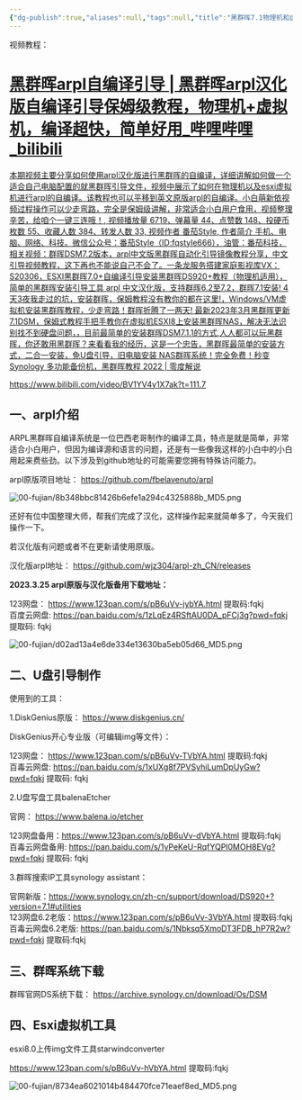 ```yaml
---
{"dg-publish":true,"aliases":null,"tags":null,"title":"黑群晖7.1物理机和虚拟机安装","permalink":"/0102-erjixitong/群晖/黑群晖7.1物理机和虚拟机安装/","dgPassFrontmatter":true,"noteIcon":""}
---
```


视频教程：
<div class="rich-link-card-container"><a class="rich-link-card" href="https://www.bilibili.com/video/BV1YV4y1X7ak?t=111.7" target="_blank">
	<div class="rich-link-image-container">
		<div class="rich-link-image" style="background-image: url('//i1.hdslb.com/bfs/archive/f8c5fc25a48b79923e986a6d68fa1e2017094f2b.jpg@100w_100h_1c.png')">
	</div>
	</div>
	<div class="rich-link-card-text">
		<h1 class="rich-link-card-title">黑群晖arpl自编译引导 | 黑群晖arpl汉化版自编译引导保姆级教程，物理机+虚拟机，编译超快，简单好用_哔哩哔哩_bilibili</h1>
		<p class="rich-link-card-description">
		本期视频主要分享如何使用arpl汉化版进行黑群晖的自编译，详细讲解如何做一个适合自己电脑配置的就黑群晖引导文件，视频中展示了如何在物理机以及esxi虚拟机进行arpl的自编译。该教程也可以平移到英文原版arpl的自编译。小白萌新依视频过程操作可以少走弯路，完全是保姆级讲解，非常适合小白用户食用，视频整理辛苦，给咱个一键三连哦！, 视频播放量 6719、弹幕量 44、点赞数 148、投硬币枚数 55、收藏人数 384、转发人数 33, 视频作者 番茄Style, 作者简介 手机、电脑、网络、科技。微信公众号：番茄Style（ID:fqstyle666），油管：番茄科技，相关视频：群晖DSM7.2版本，arpl中文版黑群晖自动化引导镜像教程分享，中文引导视频教程，这下再也不能说自己不会了。一条龙服务搭建家庭影视库VX：S20306，ESXI黑群晖7.0+自编译引导安装黑群晖DS920+教程（物理机适用），简单的黑群晖安装引导工具 arpl 中文汉化版，支持群晖6.2至7.2，群晖7.1安装! 4天3夜我走过的坑，安装群晖，保姆教程没有教你的都在这里!，Windows/VM虚拟机安装黑群晖教程，少走弯路！群晖折腾了一两天! 最新2023年3月黑群晖更新7.1DSM，保姆式教程手把手教你在虚拟机ESXI8上安装黑群晖NAS，解决无法识别找不到硬盘问题，，目前最简单的安装群晖DSM7.1.1的方式,人人都可以玩黑群晖，你还敢用黑群晖？来看看我的经历，这是一个忠告，黑群晖最简单的安装方式，二合一安装，免U盘引导，旧电脑安装 NAS群晖系统！完全免费！秒变 Synology 多功能备份机，黑群晖教程 2022 | 零度解说
		</p>
		<p class="rich-link-href">
		https://www.bilibili.com/video/BV1YV4y1X7ak?t=111.7
		</p>
	</div>
</a></div>


## 一、arpl介绍

ARPL黑群晖自编译系统是一位巴西老哥制作的编译工具，特点是就是简单，非常适合小白用户，但因为编译源和语言的问题，还是有一些像我这样的小白中的小白用起来费些劲。以下涉及到github地址的可能需要您拥有特殊访问能力。

arpl原版项目地址： https://github.com/fbelavenuto/arpl

![00-fujian/8b348bbc81426b6efe1a294c4325888b_MD5.png](/img/user/00-fujian/8b348bbc81426b6efe1a294c4325888b_MD5.png)

还好有位中国整理大师，帮我们完成了汉化，这样操作起来就简单多了，今天我们操作一下。

若汉化版有问题或者不在更新请使用原版。

汉化版arpl地址： https://github.com/wjz304/arpl-zh_CN/releases

**2023.3.25 arpl原版与汉化版备用下载地址：**

123网盘： https://www.123pan.com/s/pB6uVv-jybYA.html 提取码:fqkj  
百度云网盘: https://pan.baidu.com/s/1zLqEz4RSftAU0DA_pFCj3g?pwd=fqkj 提取码: fqkj

![00-fujian/d02ad13a4e6de334e13630ba5eb05d66_MD5.png](/img/user/00-fujian/d02ad13a4e6de334e13630ba5eb05d66_MD5.png)

## 二、U盘引导制作

使用到的工具：

1.DiskGenius原版： https://www.diskgenius.cn/

DiskGenius开心专业版（可编辑img等文件）：

123网盘： https://www.123pan.com/s/pB6uVv-TVbYA.html 提取码:fqkj  
百毒云网盘: https://pan.baidu.com/s/1xUXg8f7PVSyhiLumDpUyGw?pwd=fqkj 提取码: fqkj

2.U盘写盘工具balenaEtcher

官网： https://www.balena.io/etcher

123网盘备用：https://www.123pan.com/s/pB6uVv-dVbYA.html 提取码:fqkj  
百毒云网盘备用: https://pan.baidu.com/s/1yPeKeU-RqfYQPl0MOH8EVg?pwd=fqkj 提取码: fqkj

3.群晖搜索IP工具synology assistant：

官网新版：https://www.synology.cn/zh-cn/support/download/DS920+?version=7.1#utilities  
123网盘6.2老版：https://www.123pan.com/s/pB6uVv-3VbYA.html 提取码:fqkj  
百毒云网盘6.2老版: https://pan.baidu.com/s/1Nbksq5XmoDT3FDB_hP7R2w?pwd=fqkj 提取码:fqkj

## 三、群晖系统下载

群晖官网DS系统下载： https://archive.synology.cn/download/Os/DSM

## 四、Esxi虚拟机工具

esxi8.0上传img文件工具starwindconverter

https://www.123pan.com/s/pB6uVv-hVbYA.html 提取码:fqkj

![00-fujian/8734ea6021014b484470fce71eaef8ed_MD5.png](/img/user/00-fujian/8734ea6021014b484470fce71eaef8ed_MD5.png)